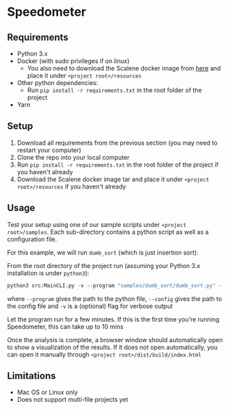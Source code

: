 # Speedometer

## Requirements

- Python 3.x
- Docker (with sudo privileges if on linux)
    - You also need to download the Scalene docker image from [here](https://drive.google.com/file/d/11ToQiG0ONLSz_8-D3dS5OLkXvDHIZyJC/view?usp=sharing) and place it under `<project root>/resources`
- Other python dependencies:
    - Run `pip install -r requirements.txt` in the root folder of the project
- Yarn

## Setup

1. Download all requirements from the previous section (you may need to restart your computer)
2. Clone the repo into your local computer
3. Run `pip install -r requirements.txt` in the root folder of the project if you haven't already
4. Download the Scalene docker image tar and place it under `<project root>/resources` if you haven't already

## Usage

Test your setup using one of our sample scripts under `<project root>/samples`. Each sub-directory contains a python script as well as a configuration file.

For this example, we will run `dumb_sort` (which is just insertion sort):

From the root directory of the project run (assuming your Python 3.x installation is under `python3`):

```python
python3 src/MainCLI.py -v --program "samples/dumb_sort/dumb_sort.py" --config "samples/dumb_sort/config.json"
```

where `--program` gives the path to the python file, `--config` gives the path to the config file and `-v` is a (optional) flag for verbose output

Let the program run for a few minutes. If this is the first time you're running Speedometer, this can take up to 10 mins

Once the analysis is complete, a browser window should automatically open to show a visualization of the results. If it does not open automatically, you can open it manually through `<project root>/dist/build/index.html`

## Limitations

* Mac OS or Linux only
* Does not support multi-file projects yet